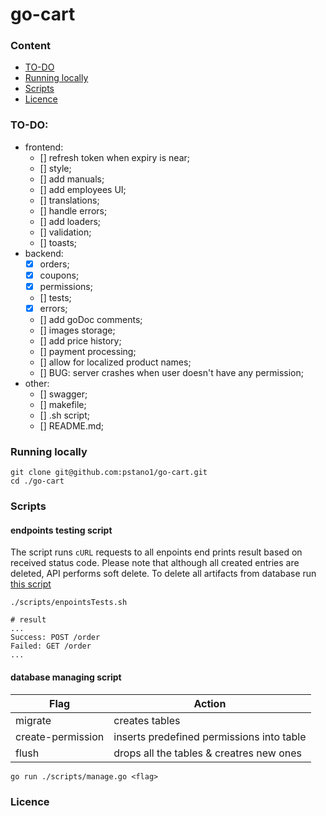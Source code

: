 # go-cart

### Content

- [TO-DO](#to-do)
- [Running locally](#running-locally)
- [Scripts](#scripts)
- [Licence](#licence)

### TO-DO:

- frontend:
  - [] refresh token when expiry is near;
  - [] style;
  - [] add manuals;
  - [] add employees UI;
  - [] translations;
  - [] handle errors;
  - [] add loaders;
  - [] validation;
  - [] toasts;
- backend:
  - [x] orders;
  - [x] coupons;
  - [x] permissions;
  - [] tests;
  - [x] errors;
  - [] add goDoc comments;
  - [] images storage;
  - [] add price history;
  - [] payment processing;
  - [] allow for localized product names;
  - [] BUG: server crashes when user doesn't have any permission;
- other:
  - [] swagger;
  - [] makefile;
  - [] .sh script;
  - [] README.md;

### Running locally

```console
git clone git@github.com:pstano1/go-cart.git
cd ./go-cart
```

### Scripts

#### endpoints testing script

The script runs `cURL` requests to all enpoints end prints result based on received status code. Please note that although all created entries are deleted, API performs soft delete. To delete all artifacts from database run [this script](#database-managing-script)

```console
./scripts/enpointsTests.sh

# result
...
Success: POST /order
Failed: GET /order
...
```

#### database managing script

|Flag|Action|
|----|------|
|migrate|creates tables|
|create-permission|inserts predefined permissions into table|
|flush|drops all the tables & creatres new ones|

```console
go run ./scripts/manage.go <flag>
```

### Licence
